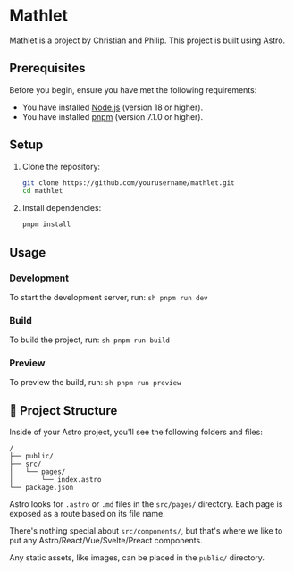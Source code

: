 # Mathlet

Mathlet is a project by Christian and Philip. This project is built using Astro.

## Prerequisites

Before you begin, ensure you have met the following requirements:

- You have installed [Node.js](https://nodejs.org/) (version 18 or higher).
- You have installed [pnpm](https://pnpm.io/) (version 7.1.0 or higher).

## Setup

1. Clone the repository:
    ```sh
    git clone https://github.com/yourusername/mathlet.git
    cd mathlet
    ```

2. Install dependencies:
    ```sh
    pnpm install
    ```

## Usage

### Development

To start the development server, run:
    ```sh
    pnpm run dev
    ```

### Build

To build the project, run:
    ```sh
    pnpm run build
    ```

### Preview

To preview the build, run:
    ```sh
    pnpm run preview
    ```

## 🚀 Project Structure

Inside of your Astro project, you'll see the following folders and files:

```text
/
├── public/
├── src/
│   └── pages/
│       └── index.astro
└── package.json
```

Astro looks for `.astro` or `.md` files in the `src/pages/` directory. Each page is exposed as a route based on its file name.

There's nothing special about `src/components/`, but that's where we like to put any Astro/React/Vue/Svelte/Preact components.

Any static assets, like images, can be placed in the `public/` directory.
